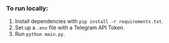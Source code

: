### To run locally:

1. Install dependencies with `pip install -r requirements.txt`.
2. Set up a `.env` file with a Telegram API Token. 
3. Run `python main.py`.
